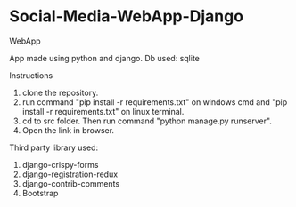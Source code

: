 # Social-Media-WebApp-Django
WebApp

App made using python and django.
Db used:  sqlite

Instructions

1. clone the repository.
2. run command "pip install -r requirements.txt" on windows cmd and "pip install -r requirements.txt" on linux terminal.
3. cd to src folder. Then run command "python manage.py runserver".
4. Open the link in browser.


Third party library used:

1. django-crispy-forms
2. django-registration-redux
3. django-contrib-comments
4. Bootstrap 
